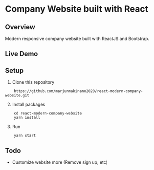 # Company Website built with React

## Overview

Modern responsive company website built with ReactJS and Bootstrap.

## Live Demo

## Setup

1. Clone this repository

```
    https://github.com/marjunmakinano2020/react-modern-company-website.git
```

2. Install packages

```
    cd react-modern-company-website
    yarn install
```

3. Run

```
    yarn start
```

## Todo

- Customize website more (Remove sign up, etc)

